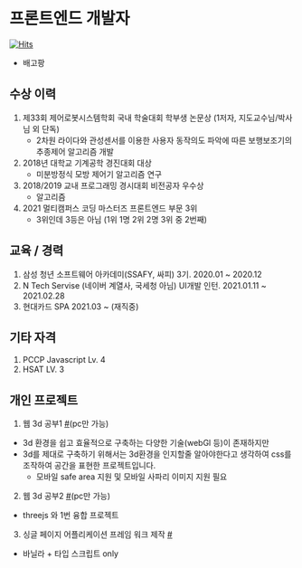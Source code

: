 # 프론트엔드 개발자
[![Hits](https://hits.seeyoufarm.com/api/count/incr/badge.svg?url=https%3A%2F%2Fgithub.com%2Fdororodoroddo&count_bg=%2379C83D&title_bg=%23555555&icon=&icon_color=%23E7E7E7&title=hits&edge_flat=false)](https://hits.seeyoufarm.com)
* 배고팡

## 수상 이력
1. 제33회 제어로봇시스템학회 국내 학술대회 학부생 논문상 (1저자, 지도교수님/박사님 외 단독)
    - 2차원 라이다와 관성센서를 이용한 사용자 동작의도 파악에 따른 보행보조기의 추종제어 알고리즘 개발
2. 2018년 대학교 기계공학 경진대회 대상
    - 미분방정식 모방 제어기 알고리즘 연구
3. 2018/2019 교내 프로그래밍 경시대회 비전공자 우수상
    - 알고리즘
4. 2021 멀티캠퍼스 코딩 마스터즈 프론트엔드 부문 3위
    -  3위인데 3등은 아님 (1위 1명 2위 2명 3위 중 2번째)

## 교육 / 경력
1. 삼성 청년 소프트웨어 아카데미(SSAFY, 싸피) 3기. 2020.01 ~ 2020.12
2. N Tech Servise (네이버 계열사, 국세청 아님) UI개발 인턴. 2021.01.11 ~ 2021.02.28
3. 현대카드 SPA 2021.03 ~   (재직중)

## 기타 자격
1. PCCP Javascript Lv. 4
2. HSAT LV. 3


## 개인 프로젝트
1. 웹 3d 공부1 [#](https://dororodoroddo.github.io/list)(pc만 가능)
* 3d 환경을 쉽고 효율적으로 구축하는 다양한 기술(webGl 등)이 존재하지만 
* 3d를 제대로 구축하기 위해서는 3d환경을 인지할줄 알아야한다고 생각하여 css를 조작하여 공간을 표현한 프로젝트입니다.
    * 모바일 safe area 지원 및 모바일 사파리 이미지 지원 필요
2. 웹 3d 공부2 [#](https://dororodoroddo.github.io/three.html)(pc만 가능)
* threejs 와 1번 융합 프로젝트
3. 싱글 페이지 어플리케이션 프레임 워크 제작 [#](https://github.com/dororodoroddo/annyeong-js)
* 바닐라 + 타입 스크립트 only
